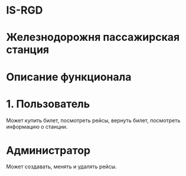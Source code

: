 # IS-RGD
# Железнодорожня пассажирская станция
# Описание функционала
# 1. Пользователь 
Может купить билет, посмотреть рейсы, вернуть билет, посмотреть информацию о станции.
# Администратор
Может создавать, менять и удалять рейсы.
